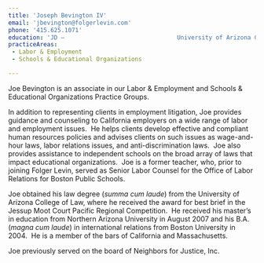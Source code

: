 ```yaml
---
title: 'Joseph Bevington IV'
email: 'jbevington@folgerlevin.com'
phone: '415.625.1071'
education: 'JD — 			         			University of Arizona College of Law,			         			2013  			            							        M. Ed. — 			         			Northern Arizona University,			         			2007  			            							        B.A. — 			         			Boston University,			         			2004'
practiceAreas: 
 - Labor & Employment
 - Schools & Educational Organizations

---
```

<p>Joe Bevington is an associate in our Labor &amp; Employment and Schools &amp; Educational Organizations Practice Groups.</p>
<p>In addition to representing clients in employment litigation, Joe provides guidance and counseling to California employers on a wide range of labor and employment issues.&#xA0; He helps clients develop effective and compliant human resources policies and advises clients on such issues as wage-and-hour laws, labor relations issues, and anti-discrimination laws.&#xA0; Joe also provides assistance to independent schools on the broad array of laws that impact educational organizations.&#xA0; Joe is a former teacher, who, prior to joining Folger Levin, served as Senior Labor Counsel for the Office of Labor Relations for Boston Public Schools.</p>
<p>Joe obtained his law degree (<em>summa cum laude</em>) from the University of Arizona College of Law, where he received the award for best brief in the Jessup Moot Court Pacific Regional Competition.&#xA0; He received his master&#x2019;s in education from Northern Arizona University in August 2007 and his B.A. (<em>magna cum laude</em>) in international relations from Boston University in 2004.&#xA0; He is a member of the bars of California and Massachusetts.</p>
<p>Joe previously served on the board of Neighbors for Justice, Inc.</p>